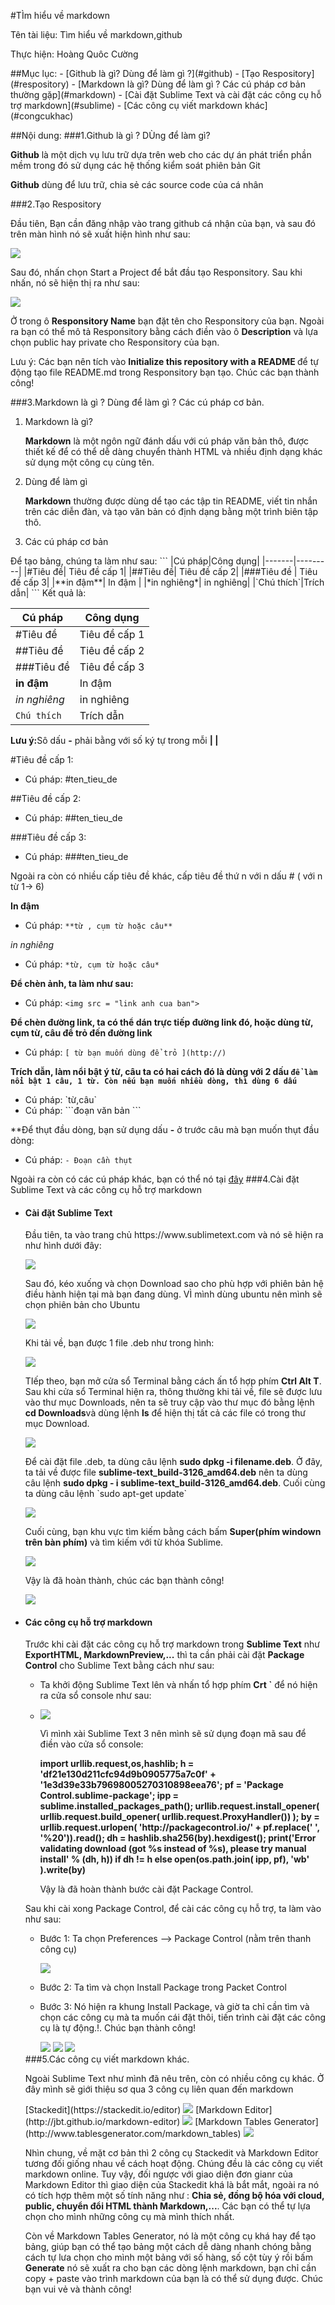 #TÌm hiểu về markdown
<p>Tên tài liệu: Tìm hiểu về markdown,github</p>
<p>Thực hiện: Hoàng Quôc Cường</p>
##Mục lục:
- [Github là gì? Dùng để làm gì ?](#github)
- [Tạo Respository](#respository)
- [Markdown là gì?  Dùng để làm gì ? Các cú pháp cơ bản thường gặp](#markdown)
- [Cài đặt Sublime Text  và cài đặt các công cụ hỗ trợ markdown](#sublime)
- [Các công cụ viết markdown khác](#congcukhac)

##Nội dung:
<a name = "github"></a>
###1.Github là gì ? DÙng để làm gì?
<p><b>Github</b>  là một dịch vụ lưu trữ dựa trên web cho các dự án phát triển phần mềm trong đó sử dụng các hệ thống kiểm soát phiên bản Git</p>
<p><b>Github</b> dùng để lưu trữ, chia sẻ các source code của cá nhân </p>
<a name = "respository"></a>
###2.Tạo Respository
<p>Đầu tiên, Bạn cần đăng nhập vào trang github cá nhận của bạn, và sau đó trên màn hình nó sẽ xuất hiện hình như sau:</p>
<img src = "http://i.imgur.com/bexnITn.png">
<p>Sau đó, nhấn chọn Start a Project để bắt đầu tạo Responsitory. Sau khi nhấn, nó sẽ hiện thị ra như sau:</p>
<img src = "http://i.imgur.com/X8YVTxX.jpg">
<p>Ở trong ô <b>Responsitory Name</b> bạn đặt tên cho Responsitory của bạn. Ngoài ra bạn có thể mô tả Responsitory bằng cách điền vào ô <b>Description</b> và lựa chọn public
hay private cho Responsitory của bạn. </p>
<p>Lưu ý: Các bạn nên tích vào <b>Initialize this repository with a README </b> để tự động tạo file README.md trong Responsitory bạn tạo. Chúc các bạn thành công!</p>
<a name = "markdown"></a>
###3.Markdown  là gì ? Dùng để làm gì ? Các cú pháp cơ bản.
<ol>
<li>Markdown là gì?</li> 
<p><b>Markdown</b> là một ngôn ngữ đánh dấu với cú pháp văn bản thô, được thiết kế để có thể dễ dàng chuyển thành HTML và nhiều định dạng khác sử dụng một công cụ cùng tên.</p>
<li>Dùng để làm gì</li>
<p><b>Markdown</b> thường được dùng dể tạo các tập tin README, viết tin nhắn trên các diễn đàn, và tạo văn bản có định dạng bằng một trình biên tập thô.</p>
<li>Các cú pháp cơ bản</li>
</ol>
Để tạo bảng, chúng ta làm như sau:
```
|Cú pháp|Công dụng|
|-------|---------|
|#Tiêu đề| Tiêu đề cấp 1|
|##Tiêu đề| Tiêu đề cấp 2|
|###Tiêu đề | Tiêu đề cấp 3|
|**in đậm**| In đậm |
|*in nghiêng*| in nghiêng|
|`Chú thích`|Trích dẫn|
```
Kết quả là:

|Cú pháp|Công dụng|
|-------|---------|
|#Tiêu đề| Tiêu đề cấp 1|
|##Tiêu đề| Tiêu đề cấp 2|
|###Tiêu đề | Tiêu đề cấp 3|
|**in đậm**| In đậm |
|*in nghiêng*| in nghiêng|
|`Chú thích`|Trích dẫn|

<p><b>Lưu ý:</b>Sô dấu <b>-</b> phải bằng với số ký tự trong mỗi <b>| |</b></p>
#Tiêu đề cấp 1:

- Cú pháp: #ten_tieu_de

##Tiêu đề cấp 2:

- Cú pháp: ##ten_tieu_de

###Tiêu đề cấp 3:

- Cú pháp: ###ten_tieu_de

Ngoài ra còn có nhiều cấp tiêu đề khác, cấp tiêu đề thứ n với n dấu # ( với n từ 1-> 6)

**In đậm**

-  Cú pháp: `**từ , cụm từ hoặc câu**`

*in nghiêng* 

- Cú pháp: `*từ, cụm từ hoặc câu*`

**Để chèn ảnh, ta làm như sau:**

- Cú pháp: `<img src = "link anh cua ban">`

**Để chèn đường link, ta có thể dán trực tiếp đường link đó, hoặc dùng từ, cụm từ, câu để trỏ đến đường link**

- Cú pháp: `[ từ bạn muốn dùng để trỏ ](http://)`

<b>Trích dẫn, làm nổi bật ý từ, câu ta có hai cách đó là dùng với 2 dấu ` để làm nổi bật 1 câu, 1 từ. Còn nếu bạn muốn nhiều dòng, thì dùng 6 dấu ` </b>

- Cú pháp: \`từ,câu\`
- Cú pháp: \```đoạn văn bản \```

**Để thụt đầu dòng, bạn sử dụng dấu **-** ở trước câu mà bạn muốn thụt đầu dòng:

- Cú pháp: ` - Đoạn cần thụt `

Ngoài ra còn có các cú pháp khác, bạn có thể nó tại [đây](http://daringfireball.net/projects/markdown/syntax)
<a name = "sublime"></a>
###4.Cài đặt Sublime Text và các công cụ hỗ trợ markdown
<ul>
	<li><h4>Cài đặt Sublime  Text</h4></li>
	<p>Đầu tiên, ta vào trang chủ https://www.sublimetext.com và nó sẽ hiện ra như hình dưới đây: </p>
	<img src = "http://i.imgur.com/nCShxC6.jpg">
	<p>Sau đó, kéo xuống và chọn Download sao cho phù hợp với phiên bản hệ điều hành hiện tại mà bạn đang dùng. VÌ mình dùng ubuntu nên mình sẽ chọn phiên bản cho Ubuntu</p>
	<img src = "http://i.imgur.com/Z422yuJ.jpg">
	<p>Khi tải về, bạn được 1 file .deb như trong hình:</p>
	<img src = "http://i.imgur.com/hGXayQQ.jpg">
	<p>TIếp theo, bạn mở cửa sổ Terminal bằng cách ấn tổ hợp phím <b>Ctrl Alt T</b>. Sau khi cửa sổ Terminal hiện ra, thông thường khi tải về, file sẽ được lưu vào thư mục Downloads, nên ta sẽ truy cập vào thư mục đó bằng lệnh <b>cd Downloads</b>và dùng lệnh <b>ls</b> để hiện thị tất cả các file có trong thư mục Download.</p>
	<img src = "http://i.imgur.com/UInPaoW.jpg">
	<p>Để cài đặt file .deb, ta dùng câu lệnh <b>sudo dpkg -i filename.deb</b>. Ở đây, ta tải về được file <b>sublime-text_build-3126_amd64.deb</b> nên ta dùng câu lệnh <b>sudo dpkg - i sublime-text_build-3126_amd64.deb</b>. Cuối cùng ta dùng câu lệnh `sudo apt-get update`</p>
	<img src = "http://i.imgur.com/iMW1am8.jpg">
	<p>Cuối cùng, bạn khu vực tìm kiếm bằng cách bấm <b>Super(phím windown trên bàn phím)</b> và tìm kiếm với từ khóa Sublime.</p> 
	<img src = "http://i.imgur.com/lyiHjyi.jpg">
	<p>Vậy là đã hoàn thành, chúc các bạn thành công!</p>
  <img src = "http://i.imgur.com/PtVgL2B.png">
  <li><h4>Các công cụ hỗ trợ markdown</h4></li>
  <p>Trước khi cài đặt các công cụ hỗ trợ markdown trong <b>Sublime Text</b> như <b>ExportHTML, MarkdownPreview,...</b> thì ta cần phải cài đặt <b>Package Control</b> cho Sublime Text bằng cách như sau:</p>
  <ul>
  <li><p>Ta khởi động Sublime Text lên và nhấn tổ hợp phím <b>Crt `</b> để nó hiện ra cửa sổ console như sau: </p><li>
  <img src = "http://i.imgur.com/WZI8rmB.jpg">
  <p>Vì mình xài Sublime Text 3 nên mình sẽ sử dụng đoạn mã sau để điền vào cửa sổ console:</p>
  <p><b>import urllib.request,os,hashlib; h = 'df21e130d211cfc94d9b0905775a7c0f' + '1e3d39e33b79698005270310898eea76'; pf = 'Package Control.sublime-package'; ipp = sublime.installed_packages_path(); urllib.request.install_opener( urllib.request.build_opener( urllib.request.ProxyHandler()) ); by = urllib.request.urlopen( 'http://packagecontrol.io/' + pf.replace(' ', '%20')).read(); dh = hashlib.sha256(by).hexdigest(); print('Error validating download (got %s instead of %s), please try manual install' % (dh, h)) if dh != h else open(os.path.join( ipp, pf), 'wb' ).write(by) </b></p>
  <p>Vậy là đã hoàn thành bước cài đặt Package Control.</p>
  </ul>
  <p>Sau khi cài xong Package Control, để cài các công cụ hỗ trợ, ta làm vào như sau:</p>
  <ul>
  <li><p>Bước 1: Ta chọn Preferences --> Package Control (nằm trên thanh công cụ)</p></li>
  <img src = "http://i.imgur.com/DuqfyPI.jpg">
  <li><p>Bước 2: Ta tìm và chọn Install Package trong Packet Control<p></li>
  <li><p>Bước 3: Nó hiện ra khung Install Package, và giờ ta chỉ cần tìm và chọn các công cụ mà ta muốn cái đặt thôi, tiến trình cài đặt các công cụ là tự động.!. Chúc bạn thành công!</p></li>
  <img src = "http://i.imgur.com/HMQY5bA.jpg">
  <img src = "http://i.imgur.com/Jqzpp9S.jpg">
  <img src = "http://i.imgur.com/KZwoMxI.jpg">
  </ul>
<a name = "congcukhac"></a>
###5.Các công cụ viết markdown khác.
<p>Ngoài Sublime Text như mình đã nêu trên, còn có nhiều công cụ khác. Ở đây mình sẽ giới thiệu sơ qua 3 công cụ liên quan đến markdown</p>
[Stackedit](https://stackedit.io/editor)
<img src = "http://i.imgur.com/quJ7bkv.jpg">
[Markdown Editor](http://jbt.github.io/markdown-editor)
<img src = "http://i.imgur.com/IO97ULq.jpg">
[Markdown Tables Generator](http://www.tablesgenerator.com/markdown_tables)
<img src = "http://i.imgur.com/C0UwY5T.jpg">
<p>Nhìn chung, về mặt cơ bản thì 2 công cụ Stackedit và Markdown Editor tương đối giống nhau về cách hoạt động. Chúng đều là các công cụ viết markdown online.
Tuy vậy, đối ngược với giao diện đơn gianr của Markdown Editor thì giao diện của Stackedit khá là bắt mắt, ngoài ra nó có tích hợp thêm một số tính năng như :
<b>Chia sẻ, đồng bộ hóa với cloud, public, chuyển đổi HTML thành Markdown,...</b>. Các bạn có thể tự lựa chọn cho mình những công cụ mà mình thích nhất.</p>
<p>Còn về Markdown Tables Generator, nó là một công cụ khá hay để tạo bảng, giúp bạn có thể tạo bảng một cách dễ dàng nhanh chóng bằng cách tự lưa chọn cho mình 
một bảng với số hàng, số cột tùy ý rồi bấm <b>Generate</b> nó sẽ xuất ra cho bạn các dòng lệnh markdown, bạn chỉ cần copy + paste vào trình markdown của bạn là có thể
sử dụng được. Chúc bạn vui vẻ và thành công!</p>

